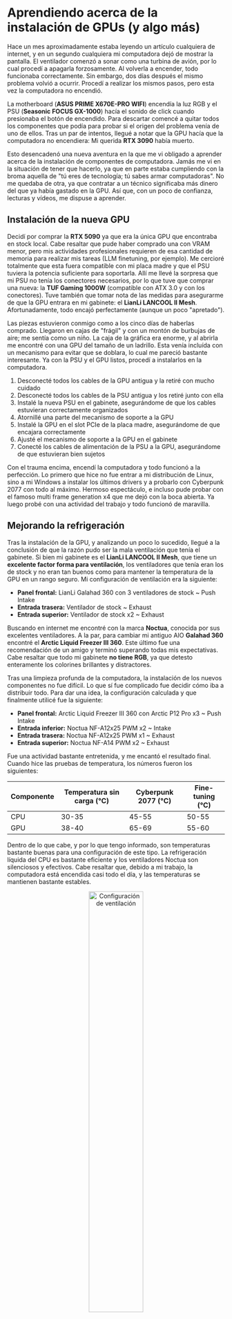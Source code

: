 # Aprendiendo acerca de la instalación de GPUs (y algo más)
Hace un mes aproximadamente estaba leyendo un artículo cualquiera de internet, y en un
segundo cualquiera mi computadora dejó de mostrar la pantalla. El ventilador comenzó a
sonar como una turbina de avión, por lo cual procedí a apagarla forzosamente. Al volverla a
encender, todo funcionaba correctamente. Sin embargo, dos días después el mismo problema
volvió a ocurrir. Procedí a realizar los mismos pasos, pero esta vez la computadora no
encendió.

La motherboard (**ASUS PRIME X670E-PRO WIFI**) encendía la luz RGB y el PSU
(**Seasonic FOCUS GX-1000**) hacía el sonido de click cuando presionaba el botón de
encendido. Para descartar comencé a quitar todos los componentes que podía para probar
si el origen del problema venía de uno de ellos. Tras un par de intentos, llegué a notar
que la GPU hacía que la computadora no encendiera: Mi querida **RTX 3090** había muerto.

Esto desencadenó una nueva aventura en la que me vi obligado a aprender acerca de la
instalación de componentes de computadora. Jamás me vi en la situación de tener que
hacerlo, ya que en parte estaba cumpliendo con la broma aquella de "tú eres de tecnología;
tú sabes armar computadoras". No me quedaba de otra, ya que contratar a un técnico
significaba más dinero del que ya había gastado en la GPU. Así que, con un poco de
confianza, lecturas y vídeos, me dispuse a aprender.

## Instalación de la nueva GPU
Decidí por comprar la **RTX 5090** ya que era la única GPU que encontraba en stock local.
Cabe resaltar que pude haber comprado una con VRAM menor, pero mis actividades
profesionales requieren de esa cantidad de memoria para realizar mis tareas
(LLM finetuning, por ejemplo). Me cercioré totalmente que esta fuera compatible con mi
placa madre y que el PSU tuviera la potencia suficiente para soportarla. Allí me llevé
la sorpresa que mi PSU no tenía los conectores necesarios, por lo que tuve que comprar
una nueva: la **TUF Gaming 1000W** (compatible con ATX 3.0 y con los conectores). Tuve
también que tomar nota de las medidas para asegurarme de que la GPU entrara en mi gabinete:
el **LianLi LANCOOL II Mesh**. Afortunadamente, todo encajó perfectamente (aunque un poco
"apretado").

Las piezas estuvieron conmigo como a los cinco días de haberlas comprado. Llegaron en cajas
de "frágil" y con un montón de burbujas de aire; me sentía como un niño. La caja de la
gráfica era enorme, y al abrirla me encontré con una GPU del tamaño de un ladrillo. Esta
venía incluída con un mecanismo para evitar que se doblara, lo cual me pareció bastante
interesante. Ya con la PSU y el GPU listos, procedí a instalarlos en la computadora.

1. Desconecté todos los cables de la GPU antigua y la retiré con mucho cuidado
2. Desconecté todos los cables de la PSU antigua y los retiré junto con ella
3. Instalé la nueva PSU en el gabinete, asegurándome de que los cables estuvieran
   correctamente organizados
4. Atornillé una parte del mecanismo de soporte a la GPU
5. Instalé la GPU en el slot PCIe de la placa madre, asegurándome de que encajara
   correctamente
6. Ajusté el mecanismo de soporte a la GPU en el gabinete
7. Conecté los cables de alimentación de la PSU a la GPU, asegurándome de que
   estuvieran bien sujetos

Con el trauma encima, encendí la computadora y todo funcionó a la perfección. Lo primero
que hice no fue entrar a mi distribución de Linux, sino a mi Windows a instalar los últimos
drivers y a probarlo con Cyberpunk 2077 con todo al máximo. Hermoso espectáculo, e incluso
pude probar con el famoso multi frame generation x4 que me dejó con la boca abierta. Ya
luego probé con una actividad del trabajo y todo funcionó de maravilla.

## Mejorando la refrigeración
Tras la instalación de la GPU, y analizando un poco lo sucedido, llegué a la conclusión de
que la razón pudo ser la mala ventilación que tenía el gabinete. Si bien mi gabinete es el
**LianLi LANCOOL II Mesh**, que tiene un **excelente factor forma para ventilación**, los
ventiladores que tenía eran los de stock y no eran tan buenos como para mantener la
temperatura de la GPU en un rango seguro. Mi configuración de ventilación era la siguiente:

- **Panel frontal:** LianLi Galahad 360 con 3 ventiladores de stock ~ Push Intake
- **Entrada trasera:** Ventilador de stock ~ Exhaust
- **Entrada superior:** Ventilador de stock x2 ~ Exhaust

Buscando en internet me encontré con la marca **Noctua**, conocida por sus excelentes
ventiladores. A la par, para cambiar mi antiguo AIO **Galahad 360** encontré el
**Arctic Liquid Freezer III 360**. Este último fue una recomendación de un amigo y terminó
superando todas mis expectativas. Cabe resaltar que todo mi gabinete **no tiene RGB**, ya
que detesto enteramente los colorines brillantes y distractores.

Tras una limpieza profunda de la computadora, la instalación de los nuevos componentes
no fue difícil. Lo que sí fue complicado fue decidir cómo iba a distribuir todo. Para dar
una idea, la configuración calculada y que finalmente utilicé fue la siguiente:

- **Panel frontal:** Arctic Liquid Freezer III 360 con Arctic P12 Pro x3 ~ Push Intake
- **Entrada inferior:** Noctua NF-A12x25 PWM x2 ~ Intake
- **Entrada trasera:** Noctua NF-A12x25 PWM x1 ~ Exhaust
- **Entrada superior:** Noctua NF-A14 PWM x2 ~ Exhaust

Fue una actividad bastante entretenida, y me encantó el resultado final. Cuando hice las
pruebas de temperatura, los números fueron los siguientes:

| Componente | Temperatura sin carga (°C) | Cyberpunk 2077 (°C) | Fine-tuning (°C) |
|------------|----------------------------|---------------------|------------------|
| CPU        | 30-35                      | 45-55               | 50-55            |
| GPU        | 38-40                      | 65-69               | 55-60            |

Dentro de lo que cabe, y por lo que tengo informado, son temperaturas bastante buenas
para una configuración de este tipo. La refrigeración líquida del CPU es bastante eficiente
y los ventiladores Noctua son silenciosos y efectivos. Cabe resaltar que, debido a mi
trabajo, la computadora está encendida casi todo el día, y las temperaturas se mantienen
bastante estables.

<center>
    <img src="/images/2025-07-11_case_config.jpeg" alt="Configuración de ventilación" class="figure-img img-fluid" width="50%"/>
</center>

### Acerca de la [configuración sugerida por Noctua](https://faqs.noctua.at/en/support/solutions/articles/101000530852-airflow-guide-next-steps)
He probado la configuración de ventilación sugerida por Noctua en donde definen que el
ventilador superior frontal sea un **intake** y el trasero siga siendo **exhaust**. Sin
embargo, no noto una diferencia significativa de temperatura, pero sí un aumento en el
ruido. Por lo tanto, prefiero mantener la configuración que tengo actualmente.
A la par resalto que la configuración sugerida parece ser más eficiente en casos en los 
que no se tiene un AIO, pero sí un bloque de refrigeración por aire. Esto debido a que
dirige un flujo de aire adicional hacia los ventiladores del bloque de refrigeración,
lo cual ayuda a mantener la temperatura del CPU más baja.

## Planes futuros
A pesar de que el gabinete en cuestión es bastante espacioso, me he dado cuenta que en el
mercado existen unos aún más grandes, con más entradas para ventiladores y con un factor
de forma aún mejor. Esto último no es para despreciar al LianLi LANCOOL II Mesh, que es
sin duda alguna uno de los mejores gabinetes en cuestión de refrigeración, pero existe
siempre espacio para mejorar.

Para mantener un estilo sobrio y elegante, estoy considerando bastante comprar el
**Antec Flux Pro**. Este gabinete es solo un poco más grande que el que tengo, pero permite
la instalación de hasta cinco ventiladores en la parte inferior, lo cual beneficiaría
aún más la refrigeración de la GPU. Además, tiene un diseño bastante elegante con unos 
toques de madera que me encantan. Eso sí, en el caso que comprase este gabinete, tendría
que comprar dos ventiladores Noctua NF'A14 PWM adicionales para completar la configuración
de refrigeración.

Otro punto a considerar es el reemplazo de los tres ventiladores de stock del AIO por unos
Noctua NF-A12x25 PWM. Esto es porque los ventiladores del Arctic Liquid Freezer III 360
tienen un ruido característico que no me gusta del todo, y los Noctua son realmente
silenciosos (me sorprende muchísimo lo que pueden llegar a ser).
